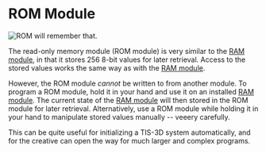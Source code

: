 # ROM Module

![ROM will remember that.](item:tis3d:module_read_only_memory)

The read-only memory module (ROM module) is very similar to the [RAM module](module_random_access_memory.md), in that it stores 256 8-bit values for later retrieval. Access to the stored values works the same way as with the [RAM module](module_random_access_memory.md).

However, the ROM module *cannot* be written to from another module. To program a ROM module, hold it in your hand and use it on an installed [RAM module](module_random_access_memory.md). The current state of the [RAM module](module_random_access_memory.md) will then stored in the ROM module for later retrieval. Alternatively, use a ROM module while holding it in your hand to manipulate stored values manually -- veeery carefully.

This can be quite useful for initializing a TIS-3D system automatically, and for the creative can open the way for much larger and complex programs.